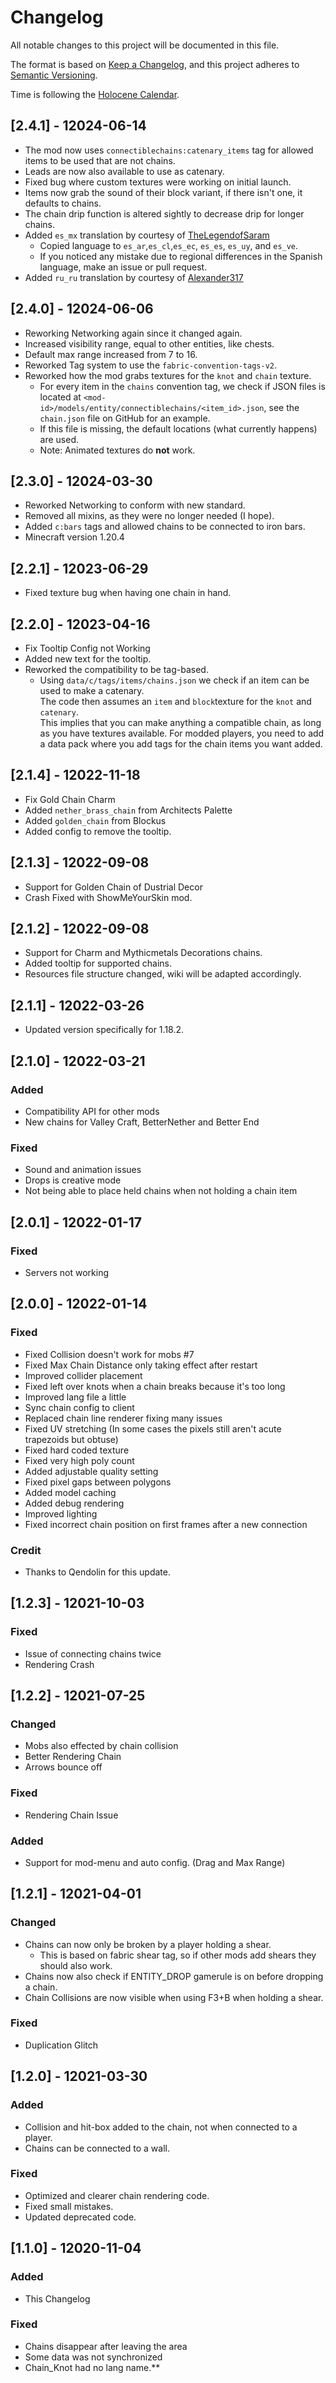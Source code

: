 # Changelog
All notable changes to this project will be documented in this file.

The format is based on [Keep a Changelog](https://keepachangelog.com/en/1.0.0/),
and this project adheres to [Semantic Versioning](https://semver.org/spec/v2.0.0.html).

Time is following the [Holocene Calendar](https://en.wikipedia.org/wiki/Holocene_calendar).

## [2.4.1] - 12024-06-14
- The mod now uses `connectiblechains:catenary_items` tag for allowed items to be used that are not chains.
- Leads are now also available to use as catenary.
- Fixed bug where custom textures were working on initial launch.
- Items now grab the sound of their block variant, if there isn't one, it defaults to chains.
- The chain drip function is altered sightly to decrease drip for longer chains.
- Added `es_mx` translation by courtesy of [TheLegendofSaram](https://github.com/TheLegendofSaram)
  - Copied language to `es_ar`,`es_cl`,`es_ec`, `es_es`, `es_uy`, and `es_ve`.
  - If you noticed any mistake due to regional differences in the Spanish language, make an issue or pull request.
- Added `ru_ru` translation by courtesy of [Alexander317](https://github.com/Alexander317)

## [2.4.0] - 12024-06-06
- Reworking Networking again since it changed again.
- Increased visibility range, equal to other entities, like chests.
- Default max range increased from 7 to 16.
- Reworked Tag system to use the `fabric-convention-tags-v2`.
- Reworked how the mod grabs textures for the `knot` and `chain` texture.
  - For every item in the `chains` convention tag, we check if JSON files is located at
  `<mod-id>/models/entity/connectiblechains/<item_id>.json`, see the `chain.json` file on GitHub for an example.
  - If this file is missing, the default locations (what currently happens) are used.
  - Note: Animated textures do **not** work.
  

## [2.3.0] - 12024-03-30
- Reworked Networking to conform with new standard.
- Removed all mixins, as they were no longer needed (I hope).
- Added `c:bars` tags and allowed chains to be connected to iron bars.
- Minecraft version 1.20.4

## [2.2.1] - 12023-06-29
- Fixed texture bug when having one chain in hand.

## [2.2.0] - 12023-04-16
- Fix Tooltip Config not Working
- Added new text for the tooltip.
- Reworked the compatibility to be tag-based.
  - Using `data/c/tags/items/chains.json` we check if an item can be used to make a catenary.\
  The code then assumes an `item` and `block`texture for the `knot` and `catenary`. \
  This implies that you can make anything a compatible chain, as long as you have textures available.
  For modded players, you need to add a data pack where you  add tags for the chain items you want added.

## [2.1.4] - 12022-11-18
- Fix Gold Chain Charm
- Added `nether_brass_chain` from Architects Palette
- Added `golden_chain` from Blockus
- Added config to remove the tooltip.

## [2.1.3] - 12022-09-08
- Support for Golden Chain of Dustrial Decor
- Crash Fixed with ShowMeYourSkin mod.

## [2.1.2] - 12022-09-08
- Support for Charm and Mythicmetals Decorations chains.
- Added tooltip for supported chains.
- Resources file structure changed, wiki will be adapted accordingly.

## [2.1.1] - 12022-03-26
- Updated version specifically for 1.18.2.

## [2.1.0] - 12022-03-21
### Added
- Compatibility API for other mods
- New chains for Valley Craft, BetterNether and Better End

### Fixed
- Sound and animation issues
- Drops is creative mode
- Not being able to place held chains when not holding a chain item


## [2.0.1] - 12022-01-17
### Fixed
- Servers not working

## [2.0.0] - 12022-01-14
### Fixed
- Fixed Collision doesn't work for mobs #7
- Fixed Max Chain Distance only taking effect after restart
- Improved collider placement
- Fixed left over knots when a chain breaks because it's too long
- Improved lang file a little
- Sync chain config to client
- Replaced chain line renderer fixing many issues
- Fixed UV stretching (In some cases the pixels still aren't acute trapezoids but obtuse)
- Fixed hard coded texture
- Fixed very high poly count
- Added adjustable quality setting
- Fixed pixel gaps between polygons
- Added model caching
- Added debug rendering
- Improved lighting
- Fixed incorrect chain position on first frames after a new connection

### Credit
- Thanks to Qendolin for this update. 

## [1.2.3] - 12021-10-03
### Fixed
- Issue of connecting chains twice
- Rendering Crash

## [1.2.2] - 12021-07-25
### Changed
- Mobs also effected by chain collision
- Better Rendering Chain
- Arrows bounce off

### Fixed
- Rendering Chain Issue

### Added
- Support for mod-menu and auto config. (Drag and Max Range) 


## [1.2.1] - 12021-04-01
### Changed
- Chains can now only be broken by a player holding a shear.
    - This is based on fabric shear tag, so if other mods add shears they should also work.
- Chains now also check if ENTITY_DROP gamerule is on before dropping a chain.
- Chain Collisions are now visible when using F3+B when holding a shear.

### Fixed
- Duplication Glitch


## [1.2.0] - 12021-03-30
### Added
- Collision and hit-box added to the chain, not when connected to a player.
- Chains can be connected to a wall.

### Fixed
- Optimized and clearer chain rendering code.
- Fixed small mistakes.
- Updated deprecated code.

## [1.1.0] - 12020-11-04
### Added
- This Changelog

### Fixed
- Chains disappear after leaving the area
- Some data was not synchronized
- Chain_Knot had no lang name.**
